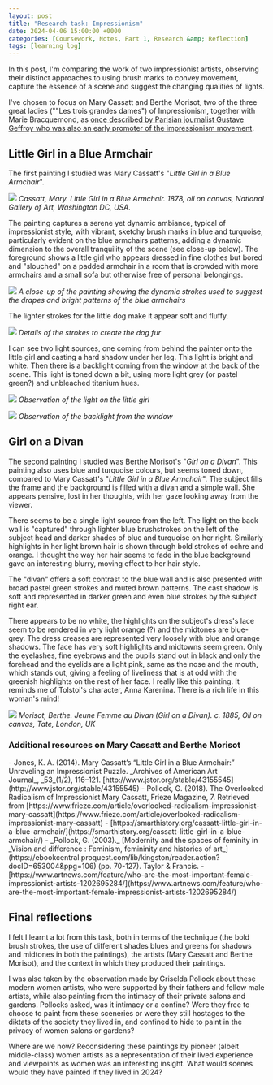 ```yaml
---
layout: post
title: "Research task: Impressionism"
date: 2024-04-06 15:00:00 +0000
categories: [Coursework, Notes, Part 1, Research &amp; Reflection]
tags: [learning log]
---
```


In this post, I'm comparing the work of two impressionist artists, observing their distinct approaches to using brush marks to convey movement, capture the essence of a scene and suggest the changing qualities of lights.

<!-- /wp:paragraph --><!-- wp:paragraph -->

I've chosen to focus on Mary Cassatt and Berthe Morisot, two of the three great ladies (""Les trois grandes dames") of Impressionism, together with Marie Bracquemond, as [once described by Parisian journalist Gustave Geffroy who was also an early promoter of the impressionism movement](https://www.widewalls.ch/magazine/women-impressionists).

<!-- /wp:paragraph --><!-- wp:heading -->
## Little Girl in a Blue Armchair
<!-- /wp:heading --><!-- wp:paragraph -->

The first painting I studied was Mary Cassatt's "_Little Girl in a Blue Armchair_".

<!-- /wp:paragraph --><!-- wp:image {"id":444,"sizeSlug":"large","linkDestination":"media"} -->
[![](https://spaces.oca.ac.uk/gaellelog/wp-content/uploads/sites/5355/2024/03/little_girl_in_a_blue_armchair_1983.1.18-1024x686.jpg)](https://spaces.oca.ac.uk/gaellelog/wp-content/uploads/sites/5355/2024/03/little_girl_in_a_blue_armchair_1983.1.18-scaled.jpg)
_Cassatt, Mary. Little Girl in a Blue Armchair. 1878, oil on canvas, National Gallery of Art, Washington DC, USA._
<!-- /wp:image --><!-- wp:paragraph -->

The painting captures a serene yet dynamic ambiance, typical of impressionist style, with vibrant, sketchy brush marks in blue and turquoise, particularly evident on the blue armchairs patterns, adding a dynamic dimension to the overall tranquility of the scene (see close-up below). The foreground shows a little girl who appears dressed in fine clothes but bored and "slouched" on a padded armchair in a room that is crowded with more armchairs and a small sofa but otherwise free of personal belongings.

<!-- /wp:paragraph --><!-- wp:image {"id":446,"sizeSlug":"large","linkDestination":"none"} -->
![](https://spaces.oca.ac.uk/gaellelog/wp-content/uploads/sites/5355/2024/03/image-2-1024x685.png)
_A close-up of the painting showing the dynamic strokes used to suggest the drapes and bright patterns of the blue armchairs_
<!-- /wp:image --><!-- wp:paragraph -->

The lighter strokes for the little dog make it appear soft and fluffy.

<!-- /wp:paragraph --><!-- wp:image {"id":447,"sizeSlug":"large","linkDestination":"none"} -->
![](https://spaces.oca.ac.uk/gaellelog/wp-content/uploads/sites/5355/2024/03/image-3-1024x685.png)
_Details of the strokes to create the dog fur_
<!-- /wp:image --><!-- wp:paragraph -->

I can see two light sources, one coming from behind the painter onto the little girl and casting a hard shadow under her leg. This light is bright and white. Then there is a backlight coming from the window at the back of the scene. This light is toned down a bit, using more light grey (or pastel green?) and unbleached titanium hues.

<!-- /wp:paragraph --><!-- wp:image {"id":448,"sizeSlug":"large","linkDestination":"none"} -->
![](https://spaces.oca.ac.uk/gaellelog/wp-content/uploads/sites/5355/2024/03/Untitled_Artwork-1024x683.jpg)
_Observation of the light on the little girl_
<!-- /wp:image --><!-- wp:image {"id":449,"sizeSlug":"full","linkDestination":"none"} -->
![](https://spaces.oca.ac.uk/gaellelog/wp-content/uploads/sites/5355/2024/03/Untitled_Artwork-1.jpg)
_Observation of the backlight from the window_
<!-- /wp:image --><!-- wp:heading -->
## Girl on a Divan
<!-- /wp:heading --><!-- wp:paragraph -->

The second painting I studied was Berthe Morisot's "_Girl on a Divan_". This painting also uses blue and turquoise colours, but seems toned down, compared to Mary Cassatt's "_Little Girl in a Blue Armchair_". The subject fills the frame and the background is filled with a divan and a simple wall. She appears pensive, lost in her thoughts, with her gaze looking away from the viewer.

<!-- /wp:paragraph --><!-- wp:paragraph -->

There seems to be a single light source from the left. The light on the back wall is "captured" through lighter blue brushstrokes on the left of the subject head and darker shades of blue and turquoise on her right. Similarly highlights in her light brown hair is shown through bold strokes of ochre and orange. I thought the way her hair seems to fade in the blue background gave an interesting blurry, moving effect to her hair style.

<!-- /wp:paragraph --><!-- wp:paragraph -->

The "divan" offers a soft contrast to the blue wall and is also presented with broad pastel green strokes and muted brown patterns. The cast shadow is soft and represented in darker green and even blue strokes by the subject right ear.

<!-- /wp:paragraph --><!-- wp:paragraph -->

There appears to be no white, the highlights on the subject's dress's lace seem to be rendered in very light orange (?) and the midtones are blue-grey. The dress creases are represented very loosely with blue and orange shadows. The face has very soft highlights and midtowns seem green. Only the eyelashes, fine eyebrows and the pupils stand out in black and only the forehead and the eyelids are a light pink, same as the nose and the mouth, which stands out, giving a feeling of liveliness that is at odd with the greenish highlights on the rest of her face. I really like this painting. It reminds me of Tolstoi's character, Anna Karenina. There is a rich life in this woman's mind!

<!-- /wp:paragraph --><!-- wp:image {"id":452,"sizeSlug":"large","linkDestination":"media"} -->
[![](https://spaces.oca.ac.uk/gaellelog/wp-content/uploads/sites/5355/2024/03/image-4-edited.png)](https://spaces.oca.ac.uk/gaellelog/wp-content/uploads/sites/5355/2024/03/image-4-edited.png)
_Morisot, Berthe. Jeune Femme au Divan (Girl on a Divan). c. 1885, Oil on canvas, Tate, London, UK_
<!-- /wp:image --><!-- wp:heading {"level":3} -->
### Additional resources on Mary Cassatt and Berthe Morisot
<!-- /wp:heading --><!-- wp:list {"fontSize":"small"} -->
<!-- wp:list-item -->- Jones, K. A. (2014). Mary Cassatt’s “Little Girl in a Blue Armchair:” Unraveling an Impressionist Puzzle.&nbsp;_Archives of American Art Journal_,&nbsp;_53_(1/2), 116–121. [http://www.jstor.org/stable/43155545](http://www.jstor.org/stable/43155545) 
<!-- /wp:list-item --><!-- wp:list-item -->- Pollock, G. (2018). The Overlooked Radicalism of Impressionist Mary Cassatt, Frieze Magazine, 7. Retrieved from [https://www.frieze.com/article/overlooked-radicalism-impressionist-mary-cassatt](https://www.frieze.com/article/overlooked-radicalism-impressionist-mary-cassatt)
<!-- /wp:list-item --><!-- wp:list-item -->- [https://smarthistory.org/cassatt-little-girl-in-a-blue-armchair/](https://smarthistory.org/cassatt-little-girl-in-a-blue-armchair/)
<!-- /wp:list-item --><!-- wp:list-item -->- _Pollock, G. (2003)._ [Modernity and the spaces of feminity in _Vision and difference : Feminism, femininity and histories of art_](https://ebookcentral.proquest.com/lib/kingston/reader.action?docID=653004&ppg=106) (pp. 70-127). Taylor & Francis.
<!-- /wp:list-item --><!-- wp:list-item -->- [https://www.artnews.com/feature/who-are-the-most-important-female-impressionist-artists-1202695284/](https://www.artnews.com/feature/who-are-the-most-important-female-impressionist-artists-1202695284/) 
<!-- /wp:list-item -->
<!-- /wp:list --><!-- wp:heading -->
## Final reflections
<!-- /wp:heading --><!-- wp:paragraph -->

I felt I learnt a lot from this task, both in terms of the technique (the bold brush strokes, the use of different shades blues and greens for shadows and midtones in both the paintings), the artists (Mary Cassatt and Berthe Morisot), and the context in which they produced their paintings.

<!-- /wp:paragraph --><!-- wp:paragraph -->

I was also taken by the observation made by Griselda Pollock about these modern women artists, who were supported by their fathers and fellow male artists, while also painting from the intimacy of their private salons and gardens. Pollocks asked, was it intimacy or a confine? Were they free to choose to paint from these sceneries or were they still hostages to the diktats of the society they lived in, and confined to hide to paint in the privacy of women salons or gardens?

<!-- /wp:paragraph --><!-- wp:paragraph -->

Where are we now? Reconsidering these paintings by pioneer (albeit middle-class) women artists as a representation of their lived experience and viewpoints as women was an interesting insight. What would scenes would they have painted if they lived in 2024?

<!-- /wp:paragraph -->